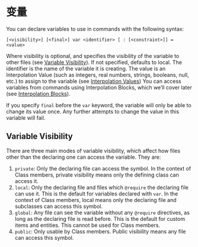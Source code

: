 # 变量
You can declare variables to use in commands with the following syntax:
```tdn
[<visibility>] [<final>] var <identifier> [ : [<constraint>]] = <value>
```
Where visibility is optional, and specifies the visibility of the variable to other files (see [Variable Visibility]()). If not specified, defaults to local.
The identifier is the name of the variable it is creating.
The value is an Interpolation Value (such as integers, real numbers, strings, booleans, null, etc.) to assign to the variable (see [Interpolation Values]())
You can access variables from commands using Interpolation Blocks, which we’ll cover later (see [Interpolation Blocks]()).

If you specify `final` before the `var` keyword, the variable will only be able to change its value once. Any further attempts to change the value in this variable will fail.

## Variable Visibility
There are three main modes of variable visibility, which affect how files other than the declaring one can access the variable. They are:
1. `private`: Only the declaring file can access the symbol.
   In the context of Class members, private visibility means only the defining class can access it.
2. `local`: Only the declaring file and files which `@require` the declaring file can use it. This is the default for variables declared with `var`.
   In the context of Class members, local means only the declaring file and subclasses can access this symbol.
3. `global`: Any file can see the variable without any `@require` directives, as long as the declaring file is read before. This is the default for custom items and entities.
   This cannot be used for Class members.
4. `public`: Only usable by Class members. Public visibility means any file can access this symbol.

